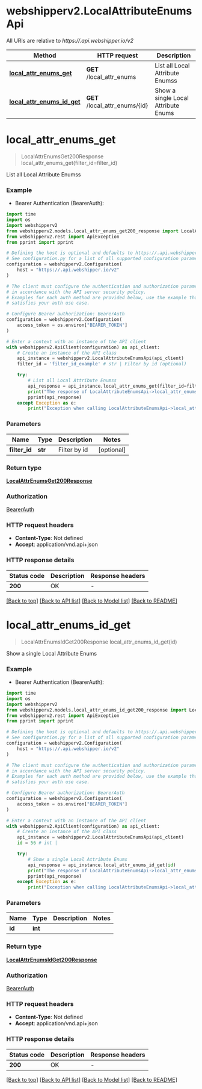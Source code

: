 # webshipperv2.LocalAttributeEnumsApi

All URIs are relative to *https://.api.webshipper.io/v2*

Method | HTTP request | Description
------------- | ------------- | -------------
[**local_attr_enums_get**](LocalAttributeEnumsApi.md#local_attr_enums_get) | **GET** /local_attr_enums | List all Local Attribute Enumss
[**local_attr_enums_id_get**](LocalAttributeEnumsApi.md#local_attr_enums_id_get) | **GET** /local_attr_enums/{id} | Show a single Local Attribute Enums


# **local_attr_enums_get**
> LocalAttrEnumsGet200Response local_attr_enums_get(filter_id=filter_id)

List all Local Attribute Enumss

### Example

* Bearer Authentication (BearerAuth):
```python
import time
import os
import webshipperv2
from webshipperv2.models.local_attr_enums_get200_response import LocalAttrEnumsGet200Response
from webshipperv2.rest import ApiException
from pprint import pprint

# Defining the host is optional and defaults to https://.api.webshipper.io/v2
# See configuration.py for a list of all supported configuration parameters.
configuration = webshipperv2.Configuration(
    host = "https://.api.webshipper.io/v2"
)

# The client must configure the authentication and authorization parameters
# in accordance with the API server security policy.
# Examples for each auth method are provided below, use the example that
# satisfies your auth use case.

# Configure Bearer authorization: BearerAuth
configuration = webshipperv2.Configuration(
    access_token = os.environ["BEARER_TOKEN"]
)

# Enter a context with an instance of the API client
with webshipperv2.ApiClient(configuration) as api_client:
    # Create an instance of the API class
    api_instance = webshipperv2.LocalAttributeEnumsApi(api_client)
    filter_id = 'filter_id_example' # str | Filter by id (optional)

    try:
        # List all Local Attribute Enumss
        api_response = api_instance.local_attr_enums_get(filter_id=filter_id)
        print("The response of LocalAttributeEnumsApi->local_attr_enums_get:\n")
        pprint(api_response)
    except Exception as e:
        print("Exception when calling LocalAttributeEnumsApi->local_attr_enums_get: %s\n" % e)
```



### Parameters

Name | Type | Description  | Notes
------------- | ------------- | ------------- | -------------
 **filter_id** | **str**| Filter by id | [optional] 

### Return type

[**LocalAttrEnumsGet200Response**](LocalAttrEnumsGet200Response.md)

### Authorization

[BearerAuth](../README.md#BearerAuth)

### HTTP request headers

 - **Content-Type**: Not defined
 - **Accept**: application/vnd.api+json

### HTTP response details
| Status code | Description | Response headers |
|-------------|-------------|------------------|
**200** | OK |  -  |

[[Back to top]](#) [[Back to API list]](../README.md#documentation-for-api-endpoints) [[Back to Model list]](../README.md#documentation-for-models) [[Back to README]](../README.md)

# **local_attr_enums_id_get**
> LocalAttrEnumsIdGet200Response local_attr_enums_id_get(id)

Show a single Local Attribute Enums

### Example

* Bearer Authentication (BearerAuth):
```python
import time
import os
import webshipperv2
from webshipperv2.models.local_attr_enums_id_get200_response import LocalAttrEnumsIdGet200Response
from webshipperv2.rest import ApiException
from pprint import pprint

# Defining the host is optional and defaults to https://.api.webshipper.io/v2
# See configuration.py for a list of all supported configuration parameters.
configuration = webshipperv2.Configuration(
    host = "https://.api.webshipper.io/v2"
)

# The client must configure the authentication and authorization parameters
# in accordance with the API server security policy.
# Examples for each auth method are provided below, use the example that
# satisfies your auth use case.

# Configure Bearer authorization: BearerAuth
configuration = webshipperv2.Configuration(
    access_token = os.environ["BEARER_TOKEN"]
)

# Enter a context with an instance of the API client
with webshipperv2.ApiClient(configuration) as api_client:
    # Create an instance of the API class
    api_instance = webshipperv2.LocalAttributeEnumsApi(api_client)
    id = 56 # int | 

    try:
        # Show a single Local Attribute Enums
        api_response = api_instance.local_attr_enums_id_get(id)
        print("The response of LocalAttributeEnumsApi->local_attr_enums_id_get:\n")
        pprint(api_response)
    except Exception as e:
        print("Exception when calling LocalAttributeEnumsApi->local_attr_enums_id_get: %s\n" % e)
```



### Parameters

Name | Type | Description  | Notes
------------- | ------------- | ------------- | -------------
 **id** | **int**|  | 

### Return type

[**LocalAttrEnumsIdGet200Response**](LocalAttrEnumsIdGet200Response.md)

### Authorization

[BearerAuth](../README.md#BearerAuth)

### HTTP request headers

 - **Content-Type**: Not defined
 - **Accept**: application/vnd.api+json

### HTTP response details
| Status code | Description | Response headers |
|-------------|-------------|------------------|
**200** | OK |  -  |

[[Back to top]](#) [[Back to API list]](../README.md#documentation-for-api-endpoints) [[Back to Model list]](../README.md#documentation-for-models) [[Back to README]](../README.md)

